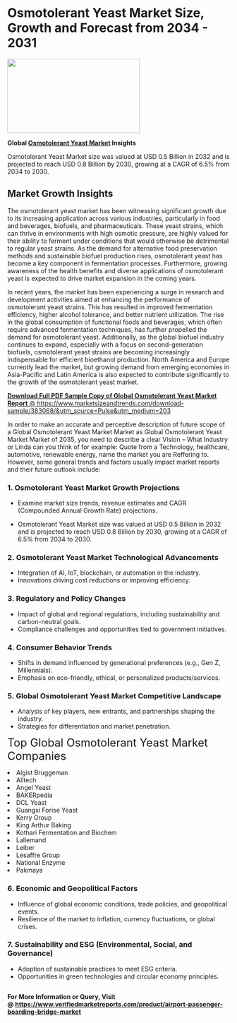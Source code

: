 <H1>Osmotolerant Yeast Market Size, Growth and Forecast from 2034 - 2031</H1><img class="aligncenter size-medium wp-image-584254" src="https://thirdeyenews.in/wp-content/uploads/2034/09/Global-Market-Research-300x168.jpeg" alt="" width="300" height="168" /><p><strong>Global&nbsp;<a href="https://www.marketsizeandtrends.com/download-sample/383068/&amp;utm_source=Pulse&amp;utm_medium=203">Osmotolerant Yeast Market</a> Insights</strong></p><p>Osmotolerant Yeast Market size was valued at USD 0.5 Billion in 2032 and is projected to reach USD 0.8 Billion by 2030, growing at a CAGR of 6.5% from 2034 to 2030.</p><p><h2>Market Growth Insights</h2> <p>The osmotolerant yeast market has been witnessing significant growth due to its increasing application across various industries, particularly in food and beverages, biofuels, and pharmaceuticals. These yeast strains, which can thrive in environments with high osmotic pressure, are highly valued for their ability to ferment under conditions that would otherwise be detrimental to regular yeast strains. As the demand for alternative food preservation methods and sustainable biofuel production rises, osmotolerant yeast has become a key component in fermentation processes. Furthermore, growing awareness of the health benefits and diverse applications of osmotolerant yeast is expected to drive market expansion in the coming years.</p> <p><a href="#"></a></p> <p>In recent years, the market has been experiencing a surge in research and development activities aimed at enhancing the performance of osmotolerant yeast strains. This has resulted in improved fermentation efficiency, higher alcohol tolerance, and better nutrient utilization. The rise in the global consumption of functional foods and beverages, which often require advanced fermentation techniques, has further propelled the demand for osmotolerant yeast. Additionally, as the global biofuel industry continues to expand, especially with a focus on second-generation biofuels, osmotolerant yeast strains are becoming increasingly indispensable for efficient bioethanol production. North America and Europe currently lead the market, but growing demand from emerging economies in Asia-Pacific and Latin America is also expected to contribute significantly to the growth of the osmotolerant yeast market.</p> <p><a href="#"></p><p><span class=""><strong>Download Full PDF Sample Copy of Global Osmotolerant Yeast Market Report</strong> @ <a href="https://www.marketsizeandtrends.com/download-sample/383068/&amp;utm_source=Pulse&amp;utm_medium=203" target="_blank">https://www.marketsizeandtrends.com/download-sample/383068/&amp;utm_source=Pulse&amp;utm_medium=203</a></span></p><p>In order to make an accurate and perceptive description of future scope of a Global&nbsp;Osmotolerant Yeast Market Market as Global&nbsp;Osmotolerant Yeast Market Market of 2035, you need to describe a clear Vision &ndash; What Industry or Linda can you think of for example: Quote from a Technology, healthcare, automotive, renewable energy, name the market you are Reffering to. However, some general trends and factors usually impact market reports and their future outlook include:</p><h3>1.&nbsp;<strong>Osmotolerant Yeast Market Growth Projections</strong></h3><ul><li>Examine market size trends, revenue estimates and CAGR (Compounded Annual Growth Rate) projections.</li><li><p>Osmotolerant Yeast Market size was valued at USD 0.5 Billion in 2032 and is projected to reach USD 0.8 Billion by 2030, growing at a CAGR of 6.5% from 2034 to 2030.</p></li></ul><h3>2.&nbsp;<strong>Osmotolerant Yeast Market Technological Advancements</strong></h3><ul><li>Integration of AI, IoT, blockchain, or automation in the industry.</li><li>Innovations driving cost reductions or improving efficiency.</li></ul><h3>3.&nbsp;<strong>Regulatory and Policy Changes</strong></h3><ul><li>Impact of global and regional regulations, including sustainability and carbon-neutral goals.</li><li>Compliance challenges and opportunities tied to government initiatives.</li></ul><h3>4.&nbsp;<strong>Consumer Behavior Trends</strong></h3><ul><li>Shifts in demand influenced by generational preferences (e.g., Gen Z, Millennials).</li><li>Emphasis on eco-friendly, ethical, or personalized products/services.</li></ul><h3>5.&nbsp;<strong>Global Osmotolerant Yeast Market Competitive Landscape</strong></h3><ul><li>Analysis of key players, new entrants, and partnerships shaping the industry.</li><li>Strategies for differentiation and market penetration.</li></ul><p data-pm-slice="1 1 []"><span style="color: inherit; font-family: inherit; font-size: 25px;">Top Global Osmotolerant Yeast Market Companies</span></p><div class="" data-test-id=""><p><li>Algist Bruggeman</li><li> Alltech</li><li> Angel Yeast</li><li> BAKERpedia</li><li> DCL Yeast</li><li> Guangxi Forise Yeast</li><li> Kerry Group</li><li> King Arthur Baking</li><li> Kothari Fermentation and Biochem</li><li> Lallemand</li><li> Leiber</li><li> Lesaffre Group</li><li> National Enzyme</li><li> Pakmaya</li></p></div><h3>6.&nbsp;<strong>Economic and Geopolitical Factors</strong></h3><ul><li>Influence of global economic conditions, trade policies, and geopolitical events.</li><li>Resilience of the market to inflation, currency fluctuations, or global crises.</li></ul><h3>7.&nbsp;<strong>Sustainability and ESG (Environmental, Social, and Governance)</strong></h3><ul><li>Adoption of sustainable practices to meet ESG criteria.</li><li>Opportunities in green technologies and circular economy principles.</li></ul><h2><strong style="font-size: 14px;">For More Information or Query, Visit @&nbsp;</strong><a style="background-color: #ffffff; font-size: 14px;" href="https://www.marketsizeandtrends.com/report/osmotolerant-yeast-market/" target="_blank">https://www.verifiedmarketreports.com/product/airport-passenger-boarding-bridge-market</a></h2>
